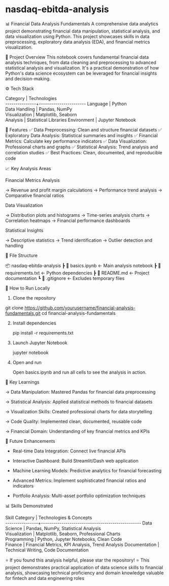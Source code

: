 # nasdaq-ebitda-analysis
📊 Financial Data Analysis Fundamentals
A comprehensive data analytics project demonstrating financial data manipulation, statistical analysis, and data visualization using Python.
This project showcases skills in data preprocessing, exploratory data analysis (EDA), and financial metrics visualization.

🧠 Project Overview
This notebook covers fundamental financial data analysis techniques, from data cleaning and preprocessing to advanced statistical analysis and visualization.
It's a practical demonstration of how Python's data science ecosystem can be leveraged for financial insights and decision-making.


⚙️ Tech Stack

Category       |  Technologies         
---------------+-----------------------
Language       |  Python               
Data Handling  |  Pandas, NumPy        
Visualization  |  Matplotlib, Seaborn  
Analysis       |  Statistical Libraries
Environment    |  Jupyter Notebook     


🚀 Features
✅ Data Preprocessing: Clean and structure financial datasets
✅ Exploratory Data Analysis: Statistical summaries and insights
✅ Financial Metrics: Calculate key performance indicators
✅ Data Visualization: Professional charts and graphs
✅ Statistical Analysis: Trend analysis and correlation studies
✅ Best Practices: Clean, documented, and reproducible code


📈 Key Analysis Areas

Financial Metrics Analysis

-> Revenue and profit margin calculations
-> Performance trend analysis
-> Comparative financial ratios

Data Visualization

-> Distribution plots and histograms
-> Time-series analysis charts
-> Correlation heatmaps
-> Financial performance dashboards

Statistical Insights

-> Descriptive statistics
-> Trend identification
-> Outlier detection and handling



🧩 File Structure

📦 nasdaq-ebitda-analysis
 ┣ 📓 basics.ipynb                  ← Main analysis notebook
 ┣ 🧾 requirements.txt               ← Python dependencies
 ┣ 📝 README.md                     ← Project documentation
 ┗ 🧩 .gitignore                     ← Excludes temporary files



 🧭 How to Run Locally
 
1. Clone the repository 
 
 git clone https://github.com/yourusername/financial-analysis-fundamentals.git
 cd financial-analysis-fundamentals

2. Install dependencies

   pip install -r requirements.txt

3. Launch Jupyter Notebook

   jupyter notebook

4. Open and run

   Open basics.ipynb and run all cells to see the analysis in action.



🧠 Key Learnings

-> Data Manipulation: Mastered Pandas for financial data preprocessing

-> Statistical Analysis: Applied statistical methods to financial datasets

-> Visualization Skills: Created professional charts for data storytelling

-> Code Quality: Implemented clean, documented, reusable code

-> Financial Domain: Understanding of key financial metrics and KPIs



🌟 Future Enhancements

*  Real-time Data Integration: Connect live financial APIs

*  Interactive Dashboard: Build Streamlit/Dash web application

*  Machine Learning Models: Predictive analytics for financial forecasting

*  Advanced Metrics: Implement sophisticated financial ratios and indicators

*  Portfolio Analysis: Multi-asset portfolio optimization techniques


 📊 Skills Demonstrated

 Skill Category  |  Technologies & Concepts                        
----------------+-------------------------------------------------
Data Science    |  Pandas, NumPy, Statistical Analysis            
Visualization   |  Matplotlib, Seaborn, Professional Charts       
Programming     |  Python, Jupyter Notebooks, Clean Code          
Finance         |  Financial Metrics, KPI Analysis, Trend Analysis
Documentation   |  Technical Writing, Code Documentation          


⭐ If you found this analysis helpful, please star the repository! ⭐
This project demonstrates practical application of data science skills to financial analysis, showcasing technical proficiency and domain knowledge valuable for fintech and data engineering roles

   
